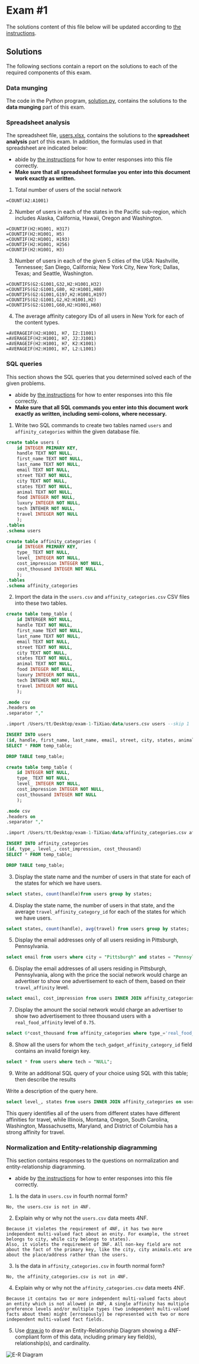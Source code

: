 # Exam #1

The solutions content of this file below will be updated according to [the instructions](instructions/instructions.md).

## Solutions

The following sections contain a report on the solutions to each of the required components of this exam.

### Data munging

The code in the Python program, [solution.py](solution.py), contains the solutions to the **data munging** part of this exam.

### Spreadsheet analysis

The spreadsheet file, [users.xlsx](./data/users.xlsx), contains the solutions to the **spreadsheet analysis** part of this exam. In addition, the formulas used in that spreadsheet are indicated below:

- abide by [the instructions](./instructions/instructions.md#entering-respones-into-the-readme-file) for how to enter responses into this file correctly.
- **Make sure that all spreadsheet formulae you enter into this document work exactly as written.**

1. Total number of users of the social network

```
=COUNT(A2:A1001)
```

2. Number of users in each of the states in the Pacific sub-region, which includes Alaska, California, Hawaii, Oregon and Washington.

```
=COUNTIF(H2:H1001, H317)
=COUNTIF(H2:H1001, H5)
=COUNTIF(H2:H1001, H193)
=COUNTIF(H2:H1001, H256)
=COUNTIF(H2:H1001, H3)
```

3. Number of users in each of the given 5 cities of the USA: Nashville, Tennessee; San Diego, California; New York City, New York; Dallas, Texas; and Seattle, Washington.

```
=COUNTIFS(G2:G1001,G32,H2:H1001,H32)
=COUNTIFS(G2:G1001,G80, H2:H1001,H80)
=COUNTIFS(G2:G1001,G197,H2:H1001,H197)
=COUNTIFS(G2:G1001,G2,H2:H1001,H2)
=COUNTIFS(G2:G1001,G60,H2:H1001,H60)
```

4. The average affinity category IDs of all users in New York for each of the content types.

```
=AVERAGEIF(H2:H1001, H7, I2:I1001)
=AVERAGEIF(H2:H1001, H7, J2:J1001)
=AVERAGEIF(H2:H1001, H7, K2:K1001)
=AVERAGEIF(H2:H1001, H7, L2:L1001)
```

### SQL queries

This section shows the SQL queries that you determined solved each of the given problems.

- abide by [the instructions](./instructions/instructions.md#entering-respones-into-the-readme-file) for how to enter responses into this file correctly.
- **Make sure that all SQL commands you enter into this document work exactly as written, including semi-colons, where necessary.**

1. Write two SQL commands to create two tables named `users` and `affinity_categories` within the given database file.

```sql
create table users (
    id INTEGER PRIMARY KEY,
    handle TEXT NOT NULL,
    first_name TEXT NOT NULL,
    last_name TEXT NOT NULL,
    email TEXT NOT NULL,
    street TEXT NOT NULL,
    city TEXT NOT NULL,
    states TEXT NOT NULL,
    animal TEXT NOT NULL,
    food INTEGER NOT NULL,
    luxury INTEGER NOT NULL,
    tech INTEHER NOT NULL,
    travel INTEGER NOT NULL
    );
.tables
.schema users
```

```sql
create table affinity_categories (
    id INTEGER PRIMARY KEY,
    type_ TEXT NOT NULL,
    level_ INTEGER NOT NULL,
    cost_impression INTEGER NOT NULL,
    cost_thousand INTEGER NOT NULL
    );
.tables
.schema affinity_categories
```

2. Import the data in the `users.csv` and `affinity_categories.csv` CSV files into these two tables.

```sql
create table temp_table (
    id INTERGER NOT NULL,
    handle TEXT NOT NULL,
    first_name TEXT NOT NULL,
    last_name TEXT NOT NULL,
    email TEXT NOT NULL,
    street TEXT NOT NULL,
    city TEXT NOT NULL,
    states TEXT NOT NULL,
    animal TEXT NOT NULL,
    food INTEGER NOT NULL,
    luxury INTEGER NOT NULL,
    tech INTEHER NOT NULL,
    travel INTEGER NOT NULL
    );
 ```

```sql   
.mode csv
.headers on
.separator ","
```

```sql
.import /Users/tt/Desktop/exam-1-TiXiao/data/users.csv users --skip 1
```

```sql
INSERT INTO users
(id, handle, first_name, last_name, email, street, city, states, animal, food, luxury, tech, travel)
SELECT * FROM temp_table;
```

```sql
DROP TABLE temp_table;
```

```sql
create table temp_table (
    id INTEGER NOT NULL,
    type_ TEXT NOT NULL,
    level_ INTEGER NOT NULL,
    cost_impression INTEGER NOT NULL,
    cost_thousand INTEGER NOT NULL
    );
```

```sql   
.mode csv
.headers on
.separator ","
```

```sql
.import /Users/tt/Desktop/exam-1-TiXiao/data/affinity_categories.csv affinity_categories --skip 1
```

```sql
INSERT INTO affinity_categories
(id, type_, level_, cost_impression, cost_thousand)
SELECT * FROM temp_table;
```

```sql
DROP TABLE temp_table;
```

3. Display the state name and the number of users in that state for each of the states for which we have users.

```sql
select states, count(handle)from users group by states; 
```

4. Display the state name, the number of users in that state, and the average `travel_affinity_category_id` for each of the states for which we have users.

```sql
select states, count(handle), avg(travel) from users group by states;
```

5. Display the email addresses only of all users residing in Pittsburgh, Pennsylvania.

```sql
select email from users where city = "Pittsburgh" and states = "Pennsylvania";
```

6. Display the email addresses of all users residing in Pittsburgh, Pennsylvania, along with the price the social network would charge an advertiser to show one advertisement to each of them, based on their `travel_affinity` level.

```sql
select email, cost_impression from users INNER JOIN affinity_categories on users.travel = affinity_categories.id where users.city = "Pittsburgh" and users.states = "Pennsylvania";
```

7. Display the amount the social network would charge an advertiser to show two advertisement to three thousand users with a `real_food_affinity` level of `0.75`.

```sql
select 6*cost_thousand from affinity_categories where type_='real_food_affinity' and level_=0.75;
```

8. Show all the users for whom the `tech_gadget_affinity_category_id` field contains an invalid foreign key.

```sql
select * from users where tech = "NULL";
```

9. Write an additional SQL query of your choice using SQL with this table; then describe the results

Write a description of the query here.

```sql
select level_, states from users INNER JOIN affinity_categories on users.travel = affinity_categories.id group by users.states;
```
This query identifies all of the users from different states have different affinities for travel, while Illinois, Montana, Oregon, South Carolina, Washington, Massachusetts, Maryland, and District of Columbia has a strong affinity for travel.

### Normalization and Entity-relationship diagramming

This section contains responses to the questions on normalization and entity-relationship diagramming.

- abide by [the instructions](./instructions/instructions.md#entering-respones-into-the-readme-file) for how to enter responses into this file correctly.

1. Is the data in `users.csv` in fourth normal form?

```
No, the users.csv is not in 4NF.
```

2. Explain why or why not the `users.csv` data meets 4NF.

```
Because it violetes the requirement of 4NF, it has two more independent multi-valued fact about an enity. For example, the street belongs to city, while city belongs to states).
Also, it violets the requirement of 3NF. All non-key field are not about the fact of the primary key, like the city, city animals.etc are about the place/address rather than the users.
```

3. Is the data in `affinity_categories.csv` in fourth normal form?

```
No, the affinity_categories.csv is not in 4NF. 
```

4. Explain why or why not the `affinity_categories.csv` data meets 4NF.

```
Because it contains two or more independent multi-valued facts about an entity which is not allowed in 4NF, A single affinity has multiple preference levels and/or multiple types (two independent multi-valued facts about them) might [erroneously] be represented with two or more independent multi-valued fact fields.
```

5. Use [draw.io](https://draw.io) to draw an Entity-Relationship Diagram showing a 4NF-compliant form of this data, including primary key field(s), relationship(s), and cardinality.

![ E-R Diagram](./images/images_ERD.svg)
